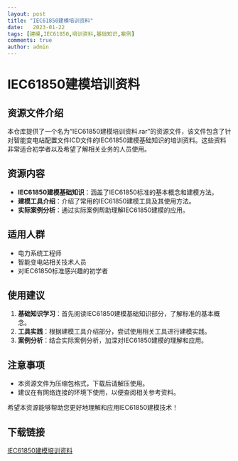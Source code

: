 ```yaml
---
layout: post
title: "IEC61850建模培训资料"
date:   2023-01-22
tags: [建模,IEC61850,培训资料,基础知识,案例]
comments: true
author: admin
---
```

# IEC61850建模培训资料

## 资源文件介绍

本仓库提供了一个名为“IEC61850建模培训资料.rar”的资源文件，该文件包含了针对智能变电站配置文件ICD文件的IEC61850建模基础知识的培训资料。这些资料非常适合初学者以及希望了解相关业务的人员使用。

## 资源内容

- **IEC61850建模基础知识**：涵盖了IEC61850标准的基本概念和建模方法。
- **建模工具介绍**：介绍了常用的IEC61850建模工具及其使用方法。
- **实际案例分析**：通过实际案例帮助理解IEC61850建模的应用。

## 适用人群

- 电力系统工程师
- 智能变电站相关技术人员
- 对IEC61850标准感兴趣的初学者

## 使用建议

1. **基础知识学习**：首先阅读IEC61850建模基础知识部分，了解标准的基本概念。
2. **工具实践**：根据建模工具介绍部分，尝试使用相关工具进行建模实践。
3. **案例分析**：结合实际案例分析，加深对IEC61850建模的理解和应用。

## 注意事项

- 本资源文件为压缩包格式，下载后请解压使用。
- 建议在有网络连接的环境下使用，以便查阅相关参考资料。

希望本资源能够帮助您更好地理解和应用IEC61850建模技术！

## 下载链接

[IEC61850建模培训资料](https://pan.quark.cn/s/11e417e22256)
